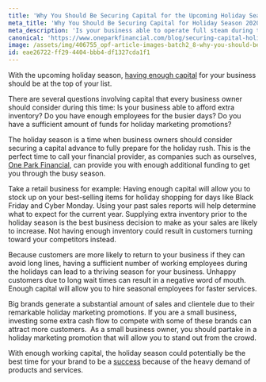 ```yaml
---
title: 'Why You Should Be Securing Capital for the Upcoming Holiday Season'
meta_title: 'Why You Should Be Securing Capital for Holiday Season 2020'
meta_description: 'Is your business able to operate full steam during the holiday season? You should secure extra business capital for the bussiest time of the year. Read and prepare for holiday season 2020.'
canonical: 'https://www.oneparkfinancial.com/blog/securing-capital-holiday-season'
image: /assets/img/406755_opf-article-images-batch2_8-why-you-should-be-securing-capital-for-the-holiday-season.png
id: eae26722-ff29-4404-bbb4-df1327cda1f1
---
```

With the upcoming holiday season, [having enough capital](https://www.oneparkfinancial.com/blog/dont-wait-need-cash-apply-capital) for your business should be at the top of your list.

There are several questions involving capital that every business owner should consider during this time: Is your business able to afford extra inventory? Do you have enough employees for the busier days? Do you have a sufficient amount of funds for holiday marketing promotions?

The holiday season is a time when business owners should consider securing a capital advance to fully prepare for the holiday rush. This is the perfect time to call your financial provider, as companies such as ourselves, [One Park Financial](https://www.oneparkfinancial.com/), can provide you with enough additional funding to get you through the busy season.

Take a retail business for example: Having enough capital will allow you to stock up on your best-selling items for holiday shopping for days like Black Friday and Cyber Monday. Using your past sales reports will help determine what to expect for the current year. Supplying extra inventory prior to the holiday season is the best business decision to make as your sales are likely to increase. Not having enough inventory could result in customers turning toward your competitors instead.

Because customers are more likely to return to your business if they can avoid long lines, having a sufficient number of working employees during the holidays can lead to a thriving season for your business. Unhappy customers due to long wait times can result in a negative word of mouth. Enough capital will allow you to hire seasonal employees for faster services.

Big brands generate a substantial amount of sales and clientele due to their remarkable holiday marketing promotions. If you are a small business, investing some extra cash flow to compete with some of these brands can attract more customers.  As a small business owner, you should partake in a holiday marketing promotion that will allow you to stand out from the crowd.

With enough working capital, the holiday season could potentially be the best time for your brand to be a [success](https://www.oneparkfinancial.com/pre-qualification) because of the heavy demand of products and services.